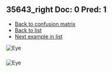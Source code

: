 ## 35643_right Doc: 0 Pred: 1
- [Back to confusion matrix](https://github.com/juliandewit/kaggle_retinopathy/blob/master/matrix.md)
- [Back to list](https://github.com/juliandewit/kaggle_retinopathy/blob/master/lists/01/list.md)
- [Next example in list](https://github.com/juliandewit/kaggle_retinopathy/blob/master/lists/01/35/35684_left.md)

![Eye](https://retinopaty.blob.core.windows.net/size1024/35643_right_0.jpeg)

### 

![Eye]()
